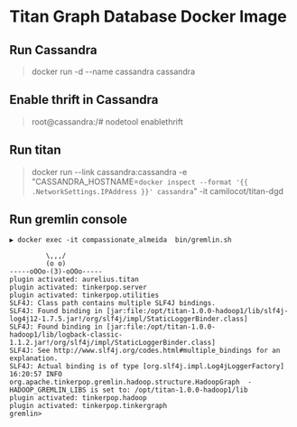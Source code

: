 # Titan Graph Database Docker Image

## Run Cassandra
> docker run -d --name cassandra cassandra

## Enable thrift in Cassandra
> root@cassandra:/# nodetool enablethrift

## Run titan
> docker run --link cassandra:cassandra -e "CASSANDRA_HOSTNAME=`docker inspect --format '{{ .NetworkSettings.IPAddress }}' cassandra`" -it camilocot/titan-dgd

## Run gremlin console
```
▶ docker exec -it compassionate_almeida  bin/gremlin.sh

         \,,,/
         (o o)
-----oOOo-(3)-oOOo-----
plugin activated: aurelius.titan
plugin activated: tinkerpop.server
plugin activated: tinkerpop.utilities
SLF4J: Class path contains multiple SLF4J bindings.
SLF4J: Found binding in [jar:file:/opt/titan-1.0.0-hadoop1/lib/slf4j-log4j12-1.7.5.jar!/org/slf4j/impl/StaticLoggerBinder.class]
SLF4J: Found binding in [jar:file:/opt/titan-1.0.0-hadoop1/lib/logback-classic-1.1.2.jar!/org/slf4j/impl/StaticLoggerBinder.class]
SLF4J: See http://www.slf4j.org/codes.html#multiple_bindings for an explanation.
SLF4J: Actual binding is of type [org.slf4j.impl.Log4jLoggerFactory]
16:20:57 INFO  org.apache.tinkerpop.gremlin.hadoop.structure.HadoopGraph  - HADOOP_GREMLIN_LIBS is set to: /opt/titan-1.0.0-hadoop1/lib
plugin activated: tinkerpop.hadoop
plugin activated: tinkerpop.tinkergraph
gremlin>

```
